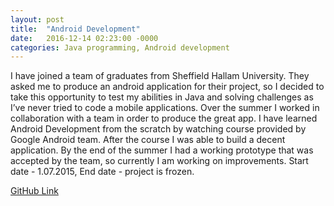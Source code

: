 ```yaml
---
layout: post
title:  "Android Development"
date:   2016-12-14 02:23:00 -0000
categories: Java programming, Android development
---
```

I have joined a team of graduates from Sheffield Hallam University. They asked me to produce an android application for their project, so I decided to take this opportunity to test my abilities in Java and solving challenges as I’ve never tried to code a mobile applications. Over the summer I worked in collaboration with a team in order to produce the great app. I have learned Android Development from the scratch by watching course provided by Google Android team. After the course I was able to build a decent application. By the end of the summer I had a working prototype that was accepted by the team, so currently I am working on improvements.
Start date - 1.07.2015, End date - project is frozen.

[GitHub Link][link-to]

[link-to]: lost
